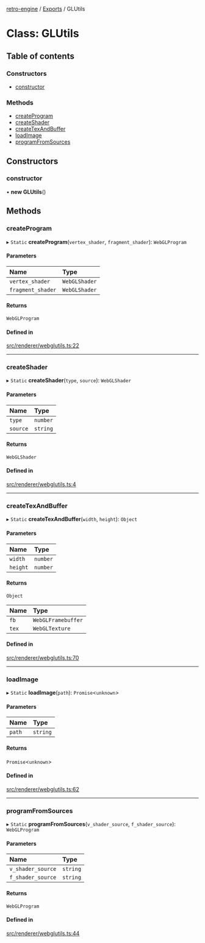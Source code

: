 [retro-engine](../README.md) / [Exports](../modules.md) / GLUtils

# Class: GLUtils

## Table of contents

### Constructors

- [constructor](GLUtils.md#constructor)

### Methods

- [createProgram](GLUtils.md#createprogram)
- [createShader](GLUtils.md#createshader)
- [createTexAndBuffer](GLUtils.md#createtexandbuffer)
- [loadImage](GLUtils.md#loadimage)
- [programFromSources](GLUtils.md#programfromsources)

## Constructors

### constructor

• **new GLUtils**()

## Methods

### createProgram

▸ `Static` **createProgram**(`vertex_shader`, `fragment_shader`): `WebGLProgram`

#### Parameters

| Name | Type |
| :------ | :------ |
| `vertex_shader` | `WebGLShader` |
| `fragment_shader` | `WebGLShader` |

#### Returns

`WebGLProgram`

#### Defined in

[src/renderer/webglutils.ts:22](https://github.com/SLYGM/RetroEngineTM/blob/7ef0169/engine/src/renderer/webglutils.ts#L22)

___

### createShader

▸ `Static` **createShader**(`type`, `source`): `WebGLShader`

#### Parameters

| Name | Type |
| :------ | :------ |
| `type` | `number` |
| `source` | `string` |

#### Returns

`WebGLShader`

#### Defined in

[src/renderer/webglutils.ts:4](https://github.com/SLYGM/RetroEngineTM/blob/7ef0169/engine/src/renderer/webglutils.ts#L4)

___

### createTexAndBuffer

▸ `Static` **createTexAndBuffer**(`width`, `height`): `Object`

#### Parameters

| Name | Type |
| :------ | :------ |
| `width` | `number` |
| `height` | `number` |

#### Returns

`Object`

| Name | Type |
| :------ | :------ |
| `fb` | `WebGLFramebuffer` |
| `tex` | `WebGLTexture` |

#### Defined in

[src/renderer/webglutils.ts:70](https://github.com/SLYGM/RetroEngineTM/blob/7ef0169/engine/src/renderer/webglutils.ts#L70)

___

### loadImage

▸ `Static` **loadImage**(`path`): `Promise`<`unknown`\>

#### Parameters

| Name | Type |
| :------ | :------ |
| `path` | `string` |

#### Returns

`Promise`<`unknown`\>

#### Defined in

[src/renderer/webglutils.ts:62](https://github.com/SLYGM/RetroEngineTM/blob/7ef0169/engine/src/renderer/webglutils.ts#L62)

___

### programFromSources

▸ `Static` **programFromSources**(`v_shader_source`, `f_shader_source`): `WebGLProgram`

#### Parameters

| Name | Type |
| :------ | :------ |
| `v_shader_source` | `string` |
| `f_shader_source` | `string` |

#### Returns

`WebGLProgram`

#### Defined in

[src/renderer/webglutils.ts:44](https://github.com/SLYGM/RetroEngineTM/blob/7ef0169/engine/src/renderer/webglutils.ts#L44)
